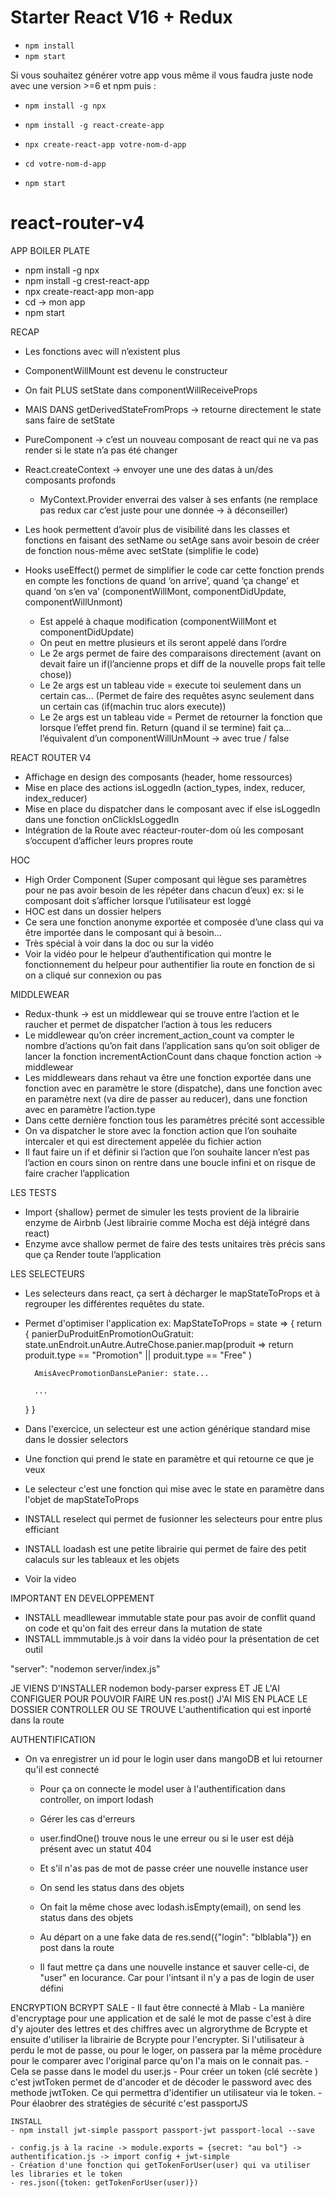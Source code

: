# Starter React V16 + Redux

+ ```npm install```
+ ```npm start```

Si vous souhaitez générer votre app vous même il vous faudra juste node avec une version >=6 et npm puis :
+ ```npm install -g npx```
+ ```npm install -g react-create-app```
+ ```npx create-react-app votre-nom-d-app```

+ ```cd votre-nom-d-app ```
+ ```npm start```
# react-router-v4

APP BOILER PLATE

- npm install -g npx
- npm install -g crest-react-app
- npx create-react-app mon-app
- cd -> mon app 
- npm start


RECAP

- Les fonctions avec will n’existent plus
- ComponentWillMount est devenu le constructeur
- On fait PLUS setState dans componentWillReceiveProps 
- MAIS DANS getDerivedStateFromProps -> retourne directement le state sans faire de setState
- PureComponent -> c’est un nouveau composant de react qui ne va pas render si le state n’a pas été changer
- React.createContext -> envoyer une une des datas à un/des composants profonds
    - MyContext.Provider enverrai des valser à ses enfants (ne remplace pas redux car c’est juste pour une donnée -> à déconseiller)

- Les hook permettent d’avoir plus de visibilité dans les classes et fonctions en faisant des setName ou setAge sans avoir besoin de créer de fonction nous-même avec setState (simplifie le code)

- Hooks useEffect() permet de simplifier le code car cette fonction prends en compte les fonctions de quand ‘on arrive’, quand ‘ça change’ et quand ‘on s’en va’ (componentWillMont, componentDidUpdate, componentWillUnmont)
    - Est appelé à chaque modification (componentWillMont et componentDidUpdate)
    -  On peut en mettre plusieurs et ils seront appelé dans l’ordre
    - Le 2e args permet de faire des comparaisons directement (avant on devait faire un if(l’ancienne props et diff de la nouvelle props fait telle chose))
    - Le 2e args est un tableau vide =  execute toi seulement dans un certain cas… (Permet de faire des requêtes async seulement dans un certain cas (if(machin truc alors execute))
    - Le 2e args est un tableau vide = Permet de retourner la fonction que lorsque l’effet prend fin. Return (quand il se termine) fait ça… l’équivalent d’un componentWillUnMount -> avec true / false

REACT ROUTER V4
- Affichage en design des composants (header, home ressources)
- Mise en place des actions isLoggedIn (action_types, index, reducer, index_reducer)
- Mise en place du dispatcher dans le composant avec if else isLoggedIn dans une fonction onClickIsLoggedIn
- Intégration de la Route avec réacteur-router-dom où les composant s’occupent d’afficher leurs propres route

HOC
- High Order Component (Super composant qui lègue ses paramètres pour ne pas avoir besoin de les répéter dans chacun d’eux) ex: si le composant doit s’afficher lorsque l’utilisateur est loggé
- HOC est dans un dossier helpers 
- Ce sera une fonction anonyme exportée et composée d’une class qui va être importée dans le composant qui à besoin…
- Très spécial à voir dans la doc ou sur la vidéo
- Voir la vidéo pour le helpeur d’authentification qui montre le fonctionnement du helpeur pour authentifier lia route en fonction de si on a cliqué sur connexion ou pas

MIDDLEWEAR
- Redux-thunk -> est un middlewear qui se trouve entre l’action et le raucher et permet de dispatcher l’action à tous les reducers
- Le middlewear qu’on créer increment_action_count va compter le nombre d’actions qu’on fait dans l’application sans qu’on soit obliger de lancer la fonction incrementActionCount dans chaque fonction action -> middlewear
- Les middlewears dans rehaut va être une fonction exportée dans une fonction avec en paramètre le store (dispatche), dans une fonction avec en paramètre next (va dire de passer au reducer), dans une fonction avec en paramètre l’action.type
- Dans cette dernière fonction tous les paramètres précité sont accessible
- On va dispatcher le store avec la fonction action que l’on souhaite intercaler et qui est directement appelée du fichier action
- Il faut faire un if et définir si l’action que l’on souhaite lancer n’est pas l’action en cours sinon on rentre dans une boucle infini et on risque de faire cracher l’application 

LES TESTS
- Import {shallow} permet de simuler les tests provient de la librairie enzyme de Airbnb (Jest librairie comme Mocha est déjà intégré dans react)
- Enzyme avce shallow permet de faire des tests unitaires très précis sans que ça Render toute l’application

LES SELECTEURS
- Les selecteurs dans react, ça sert à décharger le mapStateToProps et à regrouper les différentes requêtes du state.
- Permet d'optimiser l'application
ex: MapStateToProps = state => {
    return {
        panierDuProduitEnPromotionOuGratuit: state.unEndroit.unAutre.AutreChose.panier.map(produit => return produit.type == "Promotion" || produit.type == "Free" )

        AmisAvecPromotionDansLePanier: state...

        ...

    }
}
- Dans l'exercice, un selecteur est une action générique standard mise dans le dossier selectors
- Une fonction qui prend le state en paramètre et qui retourne ce que je veux
- Le selecteur c'est une fonction qui mise avec le state en paramètre dans l'objet de mapStateToProps
- INSTALL reselect qui permet de fusionner les selecteurs pour entre plus efficiant
- INSTALL loadash est une petite librairie qui permet de faire des petit calaculs sur les tableaux et les objets
- Voir la video

IMPORTANT EN DEVELOPPEMENT
- INSTALL meadllewear immutable state pour pas avoir de conflit quand on code et qu'on fait des erreur dans la mutation de state
- INSTALL immmutable.js à voir dans la vidéo pour la présentation de cet outil



"server": "nodemon server/index.js"

JE VIENS D'INSTALLER nodemon body-parser express ET JE L'AI CONFIGUER POUR POUVOIR FAIRE UN res.post()
J'AI MIS EN PLACE LE DOSSIER CONTROLLER OU SE TROUVE L'authentification qui est inporté dans la route

AUTHENTIFICATION
- On va enregistrer un id pour le login user dans mangoDB et lui retourner qu'il est connecté
    - Pour ça on connecte le model user à l'authentification dans controller, on import lodash
    - Gérer les cas d'erreurs
    - user.findOne() trouve nous le une erreur ou si le user est déjà présent avec un statut 404
    - Et s'il n'as pas de mot de passe créer une nouvelle instance user 
    - On send les status dans des objets
    - On fait la même chose avec lodash.isEmpty(email), on send les status dans des objets

    - Au départ on a une fake data de res.send({"login": "blblabla"}) en post dans la route
    - Il faut mettre ça dans une nouvelle instance et sauver celle-ci, de "user" en locurance. Car pour l'intsant il n'y a pas de login de user défini
    
ENCRYPTION BCRYPT SALE
    - Il faut être connecté à Mlab
    - La manière d'encryptage pour une application et de salé le mot de passe c'est à dire d'y ajouter des lettres et des chiffres avec un algrorythme de Bcrypte et ensuite d'utiliser la librairie de Bcrypte pour l'encrypter. Si l'utilisateur à perdu le mot de passe, ou pour le loger, on passera par la même procèdure pour le comparer avec l'original parce qu'on l'a mais on le connait pas.
    - Cela se passe dans le model du user.js
    - Pour créer un token (clé secrète ) c'est jwtToken permet de d'ancoder et de décoder le password avec des methode jwtToken. Ce qui permettra d'identifier un utilisateur via le token.
    - Pour élaobrer des stratégies de sécurité c'est passportJS
    
    INSTALL
    - npm install jwt-simple passport passport-jwt passport-local --save
    
    - config.js à la racine -> module.exports = {secret: "au bol"} -> authentification.js -> import config + jwt-simple
    - Création d'une fonction qui getTokenForUser(user) qui va utiliser les libraries et le token
    - res.json({token: getTokenForUser(user)})

    





